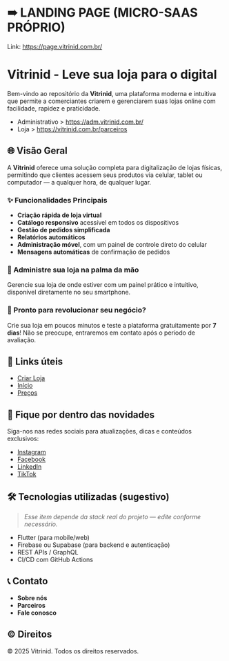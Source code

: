 # ➠ LANDING PAGE (MICRO-SAAS PRÓPRIO)
Link: https://page.vitrinid.com.br/
# Vitrinid - Leve sua loja para o digital

Bem-vindo ao repositório da **Vitrinid**, uma plataforma moderna e intuitiva que permite a comerciantes criarem e gerenciarem suas lojas online com facilidade, rapidez e praticidade.
- Administrativo > https://adm.vitrinid.com.br/
- Loja > https://vitrinid.com.br/parceiros
## 🌐 Visão Geral

A **Vitrinid** oferece uma solução completa para digitalização de lojas físicas, permitindo que clientes acessem seus produtos via celular, tablet ou computador — a qualquer hora, de qualquer lugar.

### ✨ Funcionalidades Principais

- **Criação rápida de loja virtual**
- **Catálogo responsivo** acessível em todos os dispositivos
- **Gestão de pedidos simplificada**
- **Relatórios automáticos**
- **Administração móvel**, com um painel de controle direto do celular
- **Mensagens automáticas** de confirmação de pedidos

### 📱 Administre sua loja na palma da mão

Gerencie sua loja de onde estiver com um painel prático e intuitivo, disponível diretamente no seu smartphone.

### 🚀 Pronto para revolucionar seu negócio?

Crie sua loja em poucos minutos e teste a plataforma gratuitamente por **7 dias**! Não se preocupe, entraremos em contato após o período de avaliação.

## 📌 Links úteis

- [Criar Loja](#)  
- [Início](#)  
- [Preços](#)

## 📣 Fique por dentro das novidades

Siga-nos nas redes sociais para atualizações, dicas e conteúdos exclusivos:

- [Instagram](#)
- [Facebook](#)
- [LinkedIn](#)
- [TikTok](#)

## 🛠️ Tecnologias utilizadas (sugestivo)

> *Esse item depende da stack real do projeto — edite conforme necessário.*

- Flutter (para mobile/web)
- Firebase ou Supabase (para backend e autenticação)
- REST APIs / GraphQL
- CI/CD com GitHub Actions

## 📞 Contato

- **Sobre nós**  
- **Parceiros**  
- **Fale conosco**

## © Direitos

© 2025 Vitrinid. Todos os direitos reservados.
